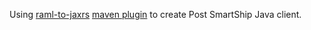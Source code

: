Using [raml-to-jaxrs](https://github.com/mulesoft-labs/raml-for-jax-rs) [maven plugin](https://github.com/mulesoft-labs/raml-for-jax-rs/tree/master/raml-to-jaxrs#using-the-maven-plugin) to create Post SmartShip Java client.
